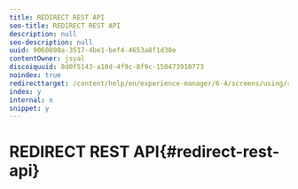 ```yaml
---
title: REDIRECT REST API
seo-title: REDIRECT REST API
description: null
seo-description: null
uuid: 9060898a-3517-4be1-bef4-4653a8f1d30e
contentOwner: jsyal
discoiquuid: 8d0f5143-a10d-4f9c-8f9c-150473910773
noindex: true
redirecttarget: /content/help/en/experience-manager/6-4/screens/using/rest-api
index: y
internal: n
snippet: y
---
```


# REDIRECT REST API{#redirect-rest-api}

